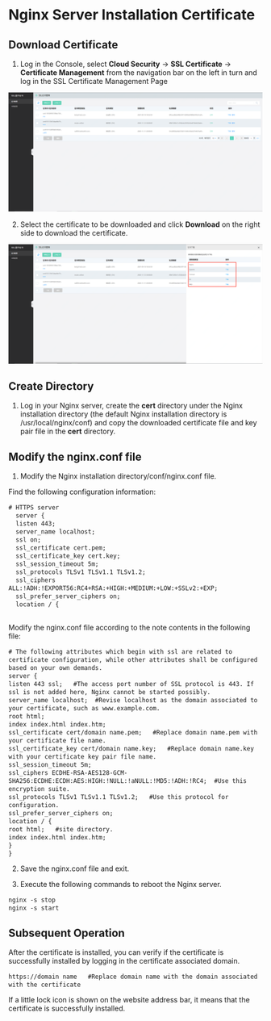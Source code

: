 # Nginx Server Installation Certificate

## **Download Certificate**

1. Log in the Console, select **Cloud Security** -> **SSL Certificate** -> **Certificate Management** from the navigation bar on the left in turn and log in the SSL Certificate Management Page

![证书列表页面](/image/SSL-Certification/证书列表页面.png)

2. Select the certificate to be downloaded and click **Download** on the right side to download the certificate.

![下载对应格式的证书](/image/SSL-Certification/下载对应格式的证书.png)

## Create Directory

1. Log in your Nginx server, create the **cert** directory under the Nginx installation directory (the default Nginx installation directory is /usr/local/nginx/conf) and copy the downloaded certificate file and key pair file in the **cert** directory.

## **Modify the nginx.conf file**

1. Modify the Nginx installation directory/conf/nginx.conf file.

Find the following configuration information:

```
# HTTPS server
  server {
  listen 443;
  server_name localhost;
  ssl on;
  ssl_certificate cert.pem;
  ssl_certificate_key cert.key;
  ssl_session_timeout 5m;
  ssl_protocols TLSv1 TLSv1.1 TLSv1.2;
  ssl_ciphers ALL:!ADH:!EXPORT56:RC4+RSA:+HIGH:+MEDIUM:+LOW:+SSLv2:+EXP;
  ssl_prefer_server_ciphers on;
  location / {
                                          
```

Modify the nginx.conf file according to the note contents in the following file:

```
# The following attributes which begin with ssl are related to certificate configuration, while other attributes shall be configured based on your own demands.
server {
listen 443 ssl;   #The access port number of SSL protocol is 443. If ssl is not added here, Nginx cannot be started possibly.
server_name localhost;  #Revise localhost as the domain associated to your certificate, such as www.example.com.
root html;
index index.html index.htm;
ssl_certificate cert/domain name.pem;   #Replace domain name.pem with your certificate file name.
ssl_certificate_key cert/domain name.key;   #Replace domain name.key with your certificate key pair file name.
ssl_session_timeout 5m;
ssl_ciphers ECDHE-RSA-AES128-GCM-SHA256:ECDHE:ECDH:AES:HIGH:!NULL:!aNULL:!MD5:!ADH:!RC4;  #Use this encryption suite.
ssl_protocols TLSv1 TLSv1.1 TLSv1.2;   #Use this protocol for configuration.
ssl_prefer_server_ciphers on;   
location / {
root html;   #site directory.
index index.html index.htm;   
}
}                     
```

2. Save the nginx.conf file and exit.

3. Execute the following commands to reboot the Nginx server.

```
nginx -s stop
nginx -s start
```

## Subsequent Operation

After the certificate is installed, you can verify if the certificate is successfully installed by logging in the certificate associated domain.

```
https://domain name   #Replace domain name with the domain associated with the certificate
```

If a little lock icon is shown on the website address bar, it means that the certificate is successfully installed.